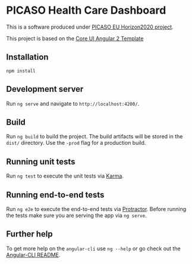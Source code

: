 # PICASO Health Care Dashboard 

This is a software produced under [PICASO EU Horizon2020 project](http://www.picaso-project.eu/). 

This project is based on the [Core UI Angular 2 Template](https://github.com/mrholek/CoreUI-Free-Bootstrap-Admin-Template/tree/master/Angular2_CLI_Starter)

## Installation

```
npm install
```

## Development server

Run `ng serve` and navigate to `http://localhost:4200/`.

## Build

Run `ng build` to build the project. The build artifacts will be stored in the `dist/` directory. Use the `-prod` flag for a production build.

## Running unit tests

Run `ng test` to execute the unit tests via [Karma](https://karma-runner.github.io).

## Running end-to-end tests

Run `ng e2e` to execute the end-to-end tests via [Protractor](http://www.protractortest.org/).
Before running the tests make sure you are serving the app via `ng serve`.

## Further help

To get more help on the `angular-cli` use `ng --help` or go check out the [Angular-CLI README](https://github.com/angular/angular-cli/blob/master/README.md).
